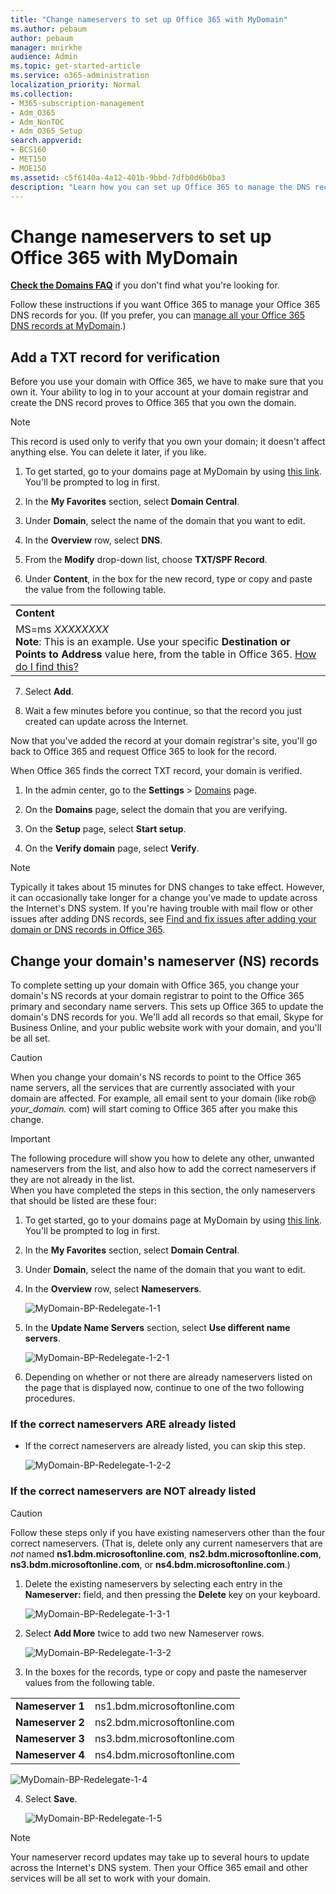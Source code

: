 ```yaml
---
title: "Change nameservers to set up Office 365 with MyDomain"
ms.author: pebaum
author: pebaum
manager: mnirkhe
audience: Admin
ms.topic: get-started-article
ms.service: o365-administration
localization_priority: Normal
ms.collection: 
- M365-subscription-management
- Adm_O365
- Adm_NonTOC
- Adm_O365_Setup
search.appverid:
- BCS160
- MET150
- MOE150
ms.assetid: c5f6140a-4a12-401b-9bbd-7dfb0d6b0ba3
description: "Learn how you can set up Office 365 to manage the DNS records of your custom domain at MyDomain."
---
```


# Change nameservers to set up Office 365 with MyDomain

 **[Check the Domains FAQ](../setup/domains-faq.md)** if you don't find what you're looking for.
  
Follow these instructions if you want Office 365 to manage your Office 365 DNS records for you. (If you prefer, you can [manage all your Office 365 DNS records at MyDomain](create-dns-records-at-mydomain.md).)
  
## Add a TXT record for verification

Before you use your domain with Office 365, we have to make sure that you own it. Your ability to log in to your account at your domain registrar and create the DNS record proves to Office 365 that you own the domain.
  
> [!NOTE]
> This record is used only to verify that you own your domain; it doesn't affect anything else. You can delete it later, if you like. 
  
1. To get started, go to your domains page at MyDomain by using [this link](https://www.mydomain.com/controlpanel). You'll be prompted to log in first.
    
2. In the **My Favorites** section, select **Domain Central**.
    
3. Under **Domain**, select the name of the domain that you want to edit.
    
4. In the **Overview** row, select **DNS**.
    
5. From the **Modify** drop-down list, choose **TXT/SPF Record**.
    
6. Under **Content**, in the box for the new record, type or copy and paste the value from the following table.
    
||
|:-----|
|**Content** <br/> |
|MS=ms *XXXXXXXX*  <br/> **Note**: This is an example. Use your specific **Destination or Points to Address** value here, from the table in Office 365. [How do I find this?](../get-help-with-domains/information-for-dns-records.md)          |
   
7. Select **Add**.
    
8. Wait a few minutes before you continue, so that the record you just created can update across the Internet.
    
Now that you've added the record at your domain registrar's site, you'll go back to Office 365 and request Office 365 to look for the record.
  
When Office 365 finds the correct TXT record, your domain is verified.
  
1. In the admin center, go to the **Settings** \> <a href="https://go.microsoft.com/fwlink/p/?linkid=834818" target="_blank">Domains</a> page.

    
2. On the **Domains** page, select the domain that you are verifying. 
    
3. On the **Setup** page, select **Start setup**.
    
4. On the **Verify domain** page, select **Verify**.
    
> [!NOTE]
> Typically it takes about 15 minutes for DNS changes to take effect. However, it can occasionally take longer for a change you've made to update across the Internet's DNS system. If you're having trouble with mail flow or other issues after adding DNS records, see [Find and fix issues after adding your domain or DNS records in Office 365](../get-help-with-domains/find-and-fix-issues.md). 
  
## Change your domain's nameserver (NS) records

To complete setting up your domain with Office 365, you change your domain's NS records at your domain registrar to point to the Office 365 primary and secondary name servers. This sets up Office 365 to update the domain's DNS records for you. We'll add all records so that email, Skype for Business Online, and your public website work with your domain, and you'll be all set.
  
> [!CAUTION]
> When you change your domain's NS records to point to the Office 365 name servers, all the services that are currently associated with your domain are affected. For example, all email sent to your domain (like rob@ *your_domain.* com) will start coming to Office 365 after you make this change. 
  
> [!IMPORTANT]
> The following procedure will show you how to delete any other, unwanted nameservers from the list, and also how to add the correct nameservers if they are not already in the list. <br/> When you have completed the steps in this section, the only nameservers that should be listed are these four:
  
1. To get started, go to your domains page at MyDomain by using [this link](https://www.mydomain.com/controlpanel). You'll be prompted to log in first.
    
2. In the **My Favorites** section, select **Domain Central**.
    
3. Under **Domain**, select the name of the domain that you want to edit.
    
4. In the **Overview** row, select **Nameservers**.
    
    ![MyDomain-BP-Redelegate-1-1](../media/49e91235-44b5-46d6-a82e-8f11329db3d6.png)
  
5. In the **Update Name Servers** section, select **Use different name servers**.
    
    ![MyDomain-BP-Redelegate-1-2-1](../media/f869fb26-54dc-4b66-8378-a78a79b582bd.png)
  
6. Depending on whether or not there are already nameservers listed on the page that is displayed now, continue to one of the two following procedures.
    
### If the correct nameservers ARE already listed

- If the correct nameservers are already listed, you can skip this step.
    
    ![MyDomain-BP-Redelegate-1-2-2](../media/601f6a46-15bd-4a92-b792-ac628ff86628.png)
  
### If the correct nameservers are NOT already listed

> [!CAUTION]
> Follow these steps only if you have existing nameservers other than the four correct nameservers. (That is, delete only any current nameservers that are  *not*  named **ns1.bdm.microsoftonline.com**, **ns2.bdm.microsoftonline.com**, **ns3.bdm.microsoftonline.com**, or **ns4.bdm.microsoftonline.com**.) 
  
1. Delete the existing nameservers by selecting each entry in the **Nameserver:** field, and then pressing the **Delete** key on your keyboard. 
    
    ![MyDomain-BP-Redelegate-1-3-1](../media/5024cd27-a2b1-42a2-99e4-5ceb5e6eddb9.png)
  
2. Select **Add More** twice to add two new Nameserver rows. 
    
    ![MyDomain-BP-Redelegate-1-3-2](../media/19307893-2f73-4e4d-9221-a5870e09ab48.png)
  
3. In the boxes for the records, type or copy and paste the nameserver values from the following table.
    
|||
|:-----|:-----|
|**Nameserver 1** <br/> |ns1.bdm.microsoftonline.com  <br/> |
|**Nameserver 2** <br/> |ns2.bdm.microsoftonline.com  <br/> |
|**Nameserver 3** <br/> |ns3.bdm.microsoftonline.com  <br/> |
|**Nameserver 4** <br/> |ns4.bdm.microsoftonline.com  <br/> |
   
   ![MyDomain-BP-Redelegate-1-4](../media/7427e99c-49c7-4a2e-a5bf-66fc46900cd1.png)
  
4. Select **Save**.
    
    ![MyDomain-BP-Redelegate-1-5](../media/48473816-b881-47f0-9344-74622efa3bf8.png)
  
> [!NOTE]
> Your nameserver record updates may take up to several hours to update across the Internet's DNS system. Then your Office 365 email and other services will be all set to work with your domain. 
